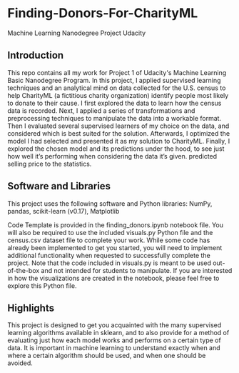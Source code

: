 # Finding-Donors-For-CharityML

Machine Learning Nanodegree Project Udacity

## Introduction
This repo contains all my work for Project 1 of Udacity's Machine Learning Basic Nanodegree Program. 
In this project, I applied supervised learning techniques and an analytical mind on data collected for 
the U.S. census to help CharityML (a fictitious charity organization) identify people most likely to 
donate to their cause. I first explored the data to learn how the census data is recorded. 
Next, I applied a series of transformations and preprocessing techniques to manipulate the data into a workable format. 
Then I evaluated several supervised learners of my choice on the data, and considered which is best suited for the solution. 
Afterwards, I optimized the model I had selected and presented it as my solution to CharityML. 
Finally, I explored the chosen model and its predictions under the hood, to see just how well 
it’s performing when considering the data it’s given. predicted selling price to the statistics.

## Software and Libraries
This project uses the following software and Python libraries:
NumPy, pandas, scikit-learn (v0.17), Matplotlib

Code Template  is provided in the finding_donors.ipynb notebook file. 
You will also be required to use the included visuals.py Python file and the census.csv dataset file to complete your work. 
While some code has already been implemented to get you started, you will need to implement additional functionality when 
requested to successfully complete the project. Note that the code included in visuals.py is meant to be used out-of-the-box 
and not intended for students to manipulate. If you are interested in how the visualizations are created in the notebook, 
please feel free to explore this Python file.

## Highlights
This project is designed to get you acquainted with the many supervised learning algorithms available in sklearn, 
and to also provide for a method of evaluating just how each model works and performs on a certain type of data. 
It is important in machine learning to understand exactly when and where a certain algorithm should be used, 
and when one should be avoided.
